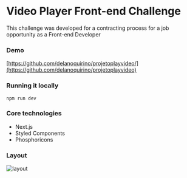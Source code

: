 # Video Player Front-end Challenge

This challenge was developed for a contracting process for a job opportunity as a Front-end Developer

### Demo

[https://github.com/delanoquirino/projetoplayvideo/](https://github.com/delanoquirino/projetoplayvideo)

### Running it locally

`npm run dev`

### Core technologies

- Next.js
- Styled Components
- Phosphoricons

### Layout

![layout](/logo.png)
